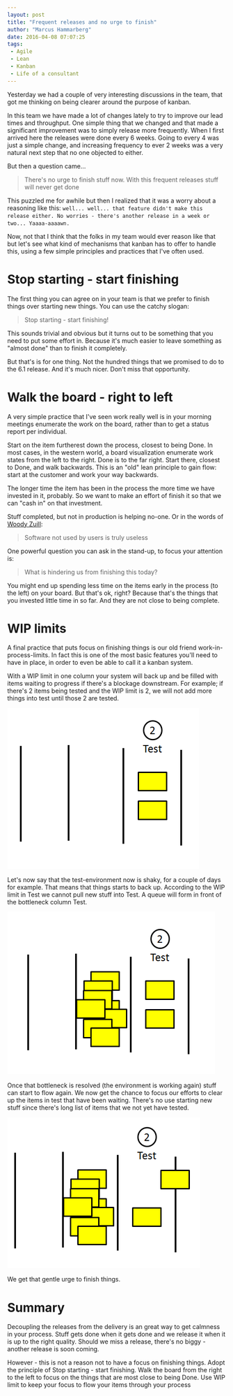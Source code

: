 ```yaml
---
layout: post
title: "Frequent releases and no urge to finish"
author: "Marcus Hammarberg"
date: 2016-04-08 07:07:25
tags:
 - Agile
 - Lean
 - Kanban
 - Life of a consultant
---
```


Yesterday we had a couple of very interesting discussions in the team, that got me thinking on being clearer around the purpose of kanban.

In this team we have made a lot of changes lately to try to improve our lead times and throughput. One simple thing that we changed and that made a significant improvement was to simply release more frequently. When I first arrived here the releases were done every 6 weeks. Going to every 4 was just a simple change, and increasing frequency to ever 2 weeks was a very natural next step that no one objected to either. 

But then a question came...

<!-- excerpt-end -->

<blockquote>There's no urge to finish stuff now. With this frequent releases stuff will never get done</blockquote>

This puzzled me for awhile but then I realized that it was a worry about a reasoning like this: `well... well... that feature didn't make this release either. No worries - there's another release in a week or two... Yaaaa-aaaawn.`

Now, not that I think that the folks in my team would ever reason like that but let's see what kind of mechanisms that kanban has to offer to handle this, using a few simple principles and practices that I've often used. 

# Stop starting - start finishing
The first thing you can agree on in your team is that we prefer to finish things over starting new things. You can use the catchy slogan:

<blockquote>Stop starting - start finishing!</blockquote>

This sounds trivial and obvious but it turns out to be something that you need to put some effort in. Because it's much easier to leave something as "almost done" than to finish it completely. 

But that's is for one thing. Not the hundred things that we promised to do to the 6.1 release. And it's much nicer. Don't miss that opportunity.

# Walk the board - right to left
A very simple practice that I've seen work really well is in your morning meetings enumerate the work on the board, rather than to get a status report per individual. 

Start on the item furtherest down the process, closest to being Done. In most cases, in the western world, a board visualization enumerate work states from the left to the right. Done is to the far right. Start there, closest to Done, and walk backwards. This is an "old" lean principle to gain flow: start at the customer and work your way backwards.

The longer time the item has been in the process the more time we have invested in it, probably. So we want to make an effort of finish it so that we can "cash in" on that investment. 

Stuff completed, but not in production is helping no-one. Or in the words of [Woody Zuill](https://twitter.com/WoodyZuill):

<blockquote>Software not used by users is truly useless</blockquote>

One powerful question you can ask in the stand-up, to focus your attention is:

<blockquote>What is hindering us from finishing this today?</blockquote>

You might end up spending less time on the items early in the process (to the left) on your board. But that's ok, right? Because that's the things that you invested little time in so far. And they are not close to being complete.

# WIP limits
A final practice that puts focus on finishing things is our old friend work-in-process-limits. In fact this is one of the most basic features you'll need to have in place, in order to even be able to call it a kanban system. 

With a WIP limit in one column your system will back up and be filled with items waiting to progress if there's a blockage downstream. For example; if there's 2 items being tested and the WIP limit is 2, we will not add more things into test until those 2 are tested. 

![Board with WIP limit 2](/img/testwip2.PNG)

Let's now say that the test-environment now is shaky, for a couple of days for example. That means that things starts to back up. According to the WIP limit in Test we cannot pull new stuff into Test. A queue will form in front of the bottleneck column Test. 

![Items backing up](/img/backingup.PNG)

Once that bottleneck is resolved (the environment is working again) stuff can start to flow again. We now get the chance to focus our efforts to clear up the items in test that have been waiting. There's no use starting new stuff since there's long list of items that we not yet have tested. 

![Resolving the bottleneck](/img/resolving.PNG)

We get that gentle urge to finish things. 

# Summary
Decoupling the releases from the delivery is an great way to get calmness in your process. Stuff gets done when it gets done and we release it when it is up to the right quality. Should we miss a release, there's no biggy - another release is soon coming. 

However - this is not a reason not to have a focus on finishing things. Adopt the principle of Stop starting - start finishing. Walk the board from the right to the left to focus on the things that are most close to being Done. Use WIP limit to keep your focus to flow your items through your process 